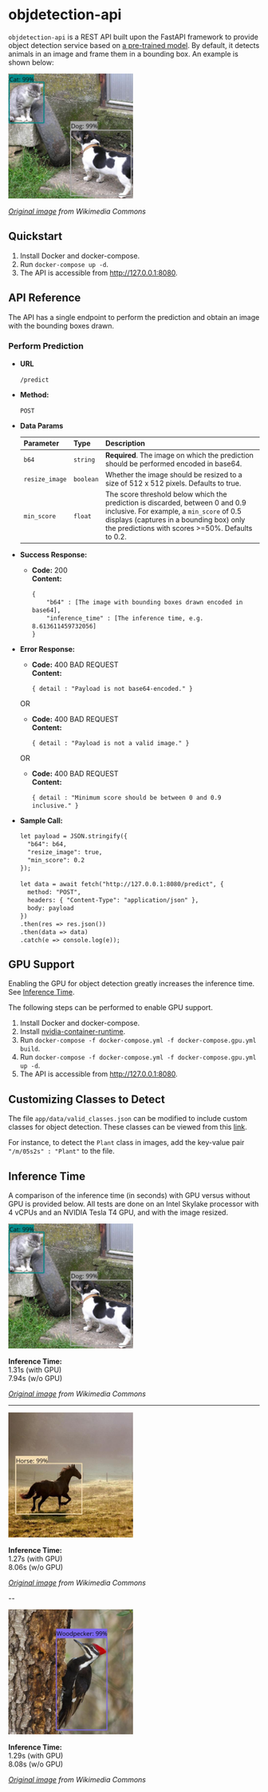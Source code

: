 # objdetection-api

`objdetection-api` is a REST API built upon the FastAPI framework to provide object detection service based on [a pre-trained model](https://tfhub.dev/google/faster_rcnn/openimages_v4/inception_resnet_v2/1).
By default, it detects animals in an image and frame them in a bounding box.
An example is shown below:

<img src="images/sample-1.jpg" width="250px" />

*[Original image](https://commons.wikimedia.org/wiki/File:A_cat_and_a_dog_(216798062).jpg) from Wikimedia Commons*

## Quickstart

1. Install Docker and docker-compose.
1. Run `docker-compose up -d`.
1. The API is accessible from http://127.0.0.1:8080.

## API Reference

The API has a single endpoint to perform the prediction and obtain an image with the bounding boxes drawn.

### Perform Prediction

* **URL**

  `/predict`

* **Method:**
  
  `POST`

* **Data Params**

   | Parameter | Type | Description |
   |:----------|:-----|:------------|
   | `b64`          | `string`  | **Required**. The image on which the prediction should be performed encoded in base64. |
   | `resize_image` | `boolean` | Whether the image should be resized to a size of 512 x 512 pixels. Defaults to true. |
   | `min_score`    | `float`   | The score threshold below which the prediction is discarded, between 0 and 0.9 inclusive. For example, a `min_score` of 0.5 displays (captures in a bounding box) only the predictions with scores >=50%. Defaults to 0.2. |

* **Success Response:**
  
  * **Code:** 200 <br />
    **Content:**
    ```
    {
        "b64" : [The image with bounding boxes drawn encoded in base64],
        "inference_time" : [The inference time, e.g. 8.613611459732056]
    }
    ```
 
* **Error Response:**

  * **Code:** 400 BAD REQUEST <br />
    **Content:**
    ```
    { detail : "Payload is not base64-encoded." }
    ```
    
  OR

  * **Code:** 400 BAD REQUEST <br />
    **Content:**
    ```
    { detail : "Payload is not a valid image." }
    ```
    
  OR

  * **Code:** 400 BAD REQUEST <br />
    **Content:**
    ```
    { detail : "Minimum score should be between 0 and 0.9 inclusive." }
    ```

* **Sample Call:**

  ```
  let payload = JSON.stringify({
    "b64": b64,
    "resize_image": true,
    "min_score": 0.2
  });

  let data = await fetch("http://127.0.0.1:8080/predict", {
    method: "POST",
    headers: { "Content-Type": "application/json" },
    body: payload
  })
  .then(res => res.json())
  .then(data => data)
  .catch(e => console.log(e));
  ```

## GPU Support

Enabling the GPU for object detection greatly increases the inference time. See [Inference Time](#inference-time).

The following steps can be performed to enable GPU support.

1. Install Docker and docker-compose.
1. Install [nvidia-container-runtime](https://docs.docker.com/config/containers/resource_constraints/#gpu).
1. Run `docker-compose -f docker-compose.yml -f docker-compose.gpu.yml build`.
1. Run `docker-compose -f docker-compose.yml -f docker-compose.gpu.yml up -d`.
1. The API is accessible from http://127.0.0.1:8080.

## Customizing Classes to Detect

The file `app/data/valid_classes.json` can be modified to include custom classes for object detection.
These classes can be viewed from this [link](https://storage.googleapis.com/openimages/2018_04/class-descriptions-boxable.csv).

For instance, to detect the `Plant` class in images, add the key-value pair `"/m/05s2s" : "Plant"` to the file.

## Inference Time

A comparison of the inference time (in seconds) with GPU versus without GPU is provided below.
All tests are done on an Intel Skylake processor with 4 vCPUs and an NVIDIA Tesla T4 GPU, and with the image resized.

<img src="images/sample-1.jpg" width="250px" />

**Inference Time:** \
1.31s  (with GPU) \
7.94s  (w/o GPU)

*[Original image](https://commons.wikimedia.org/wiki/File:A_cat_and_a_dog_(216798062).jpg) from Wikimedia Commons*

---

<img src="images/sample-2.jpg" width="250px" />

**Inference Time:** \
1.27s  (with GPU) \
8.06s  (w/o GPU)

*[Original image](https://commons.wikimedia.org/wiki/File:Running_horse_(5210454901).jpg) from Wikimedia Commons*

--

<img src="images/sample-3.jpg" width="250px" />

**Inference Time:** \
1.29s  (with GPU) \
8.08s  (w/o GPU)

*[Original image](https://commons.wikimedia.org/wiki/File:Pileated_Woodpecker_(9597212081).jpg) from Wikimedia Commons*
